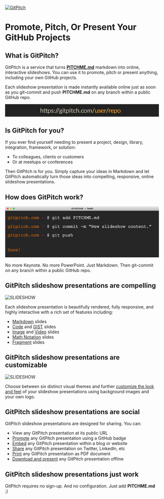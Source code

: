 [![GitPitch](https://gitpitch.com/assets/badge.svg)](https://gitpitch.com/gitpitch/hello-world/master?t=white)

# Promote, Pitch, Or Present Your GitHub Projects

## What is GitPitch?

GitPitch is a service that turns **[PITCHME.md](https://gitpitch.com/#gitpitch-pitchme-markdown)** markdown into online, interactive slideshows. You can use it to promote, pitch or present anything, including your own GitHub projects.

Each slideshow presentation is made instantly available online just as soon as you git-commit and push **PITCHME.md** on any branch within a public GitHub repo.

![URL](images/gp-url.jpg)

## Is GitPitch for you?

If you ever find yourself needing to present a project, design, library, integration, framework, or solution:

- To colleagues, clients or customers
- Or at meetups or conferences

Then GitPitch is for you. Simply capture your ideas in Markdown and let GitPitch automatically turn those ideas into compelling, responsive, online slideshow presentations.

## How does GitPitch work?

![TERMINAL](images/gp-terminal.png)

No more Keynote. No more PowerPoint. Just Markdown. Then git-commit on any branch within a public GitHub repo.

## GitPitch slideshow presentations are compelling

![SLIDESHOW](http://res.cloudinary.com/gitpitch/image/upload/github-integration/gp-slideshow-theme-style.png)

Each slideshow presentation is beautifully rendered, fully responsive, and highly interactive with a rich set of features including:

- [Markdown](https://github.com/gitpitch/gitpitch/wiki/Slide-Markdown) slides
- [Code](https://github.com/gitpitch/gitpitch/wiki/Code-Slides) and [GIST](https://github.com/gitpitch/gitpitch/wiki/GIST-Slides) slides
- [Image](https://github.com/gitpitch/gitpitch/wiki/Image-Slides) and [Video](https://github.com/gitpitch/gitpitch/wiki/Video-Slides) slides
- [Math Notation](https://github.com/gitpitch/gitpitch/wiki/Math-Notation-Slides) slides
- [Fragment](https://github.com/gitpitch/gitpitch/wiki/Fragment-Slides) slides

## GitPitch slideshow presentations are customizable

![SLIDESHOW](http://res.cloudinary.com/gitpitch/image/upload/github-integration/gp-slideshow-bg-style.png)

Choose between six distinct visual themes and further [customize the look and feel](https://github.com/gitpitch/gitpitch/wiki/Slideshow-Settings) of your slideshow presentations using background images and your own logo.

## GitPitch slideshow presentations are social

GitPitch slideshow presentations are designed for sharing. You can:

- View any GitPitch presentation at its public URL
- [Promote](https://github.com/gitpitch/gitpitch/wiki/Slideshow-GitHub-Badge) any GitPitch presentation using a GitHub badge
- [Embed](https://github.com/gitpitch/gitpitch/wiki/Slideshow-Embedding) any GitPitch presentation within a blog or website
- [Share](https://github.com/gitpitch/gitpitch/wiki/Slideshow-Sharing) any GitPitch presentation on Twitter, LinkedIn, etc
- [Print](https://github.com/gitpitch/gitpitch/wiki/Slideshow-Printing) any GitPitch presentation as PDF document
- [Download and present](https://github.com/gitpitch/gitpitch/wiki/Slideshow-Offline) any GitPitch presentation offline

## GitPitch slideshow presentations just work

GitPitch requires no sign-up. And no configuration. Just add **PITCHME.md** ;)
